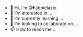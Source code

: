 - 👋 Hi, I’m @Fabbielazio
- 👀 I’m interested in ...
- 🌱 I’m currently learning ...
- 💞️ I’m looking to collaborate on ...
- 📫 How to reach me ...

<!---
Fabbielazio/Fabbielazio is a ✨ special ✨ repository because its `README.md` (this file) appears on your GitHub profile.
You can click the Preview link to take a look at your changes.
--->
